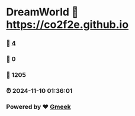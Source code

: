 # DreamWorld :link: https://co2f2e.github.io 
### :page_facing_up: [4](https://co2f2e.github.io/tag.html) 
### :speech_balloon: 0 
### :hibiscus: 1205 
### :alarm_clock: 2024-11-10 01:36:01 
### Powered by :heart: [Gmeek](https://github.com/Meekdai/Gmeek)
